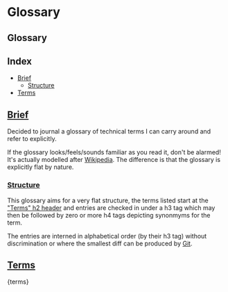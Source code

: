 <!--- README generated by rdme: https://github.com/menatl32/rdme --->
# Glossary
## Glossary

## Index

  - [Brief](#Brief)
    - [Structure](#Structure)
  - [Terms](#Terms)

## [Brief](#Index)

Decided to journal a glossary of technical terms I can carry around and refer
to explicitly.

If the glossary looks/feels/sounds familiar as you read it, don't be alarmed!
It's actually modelled after [Wikipedia](#https://wikipedia.org). The
difference is that the glossary is explicitly flat by nature.

### [Structure](#Brief)

This glossary aims for a very flat structure, the terms listed start at the
["Terms" h2 header](#Terms) and entries are checked in under a h3 tag which
may then be followed by zero or more h4 tags depicting synonmyms for the term.

The entries are interned in alphabetical order (by their h3 tag) without
discrimination or where the smallest diff can be produced by [Git](#Git).

## [Terms](#Index)

{terms}
